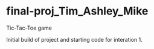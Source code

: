 # final-proj_Tim_Ashley_Mike
Tic-Tac-Toe game 

Initial build of project and starting code for interation 1. 
